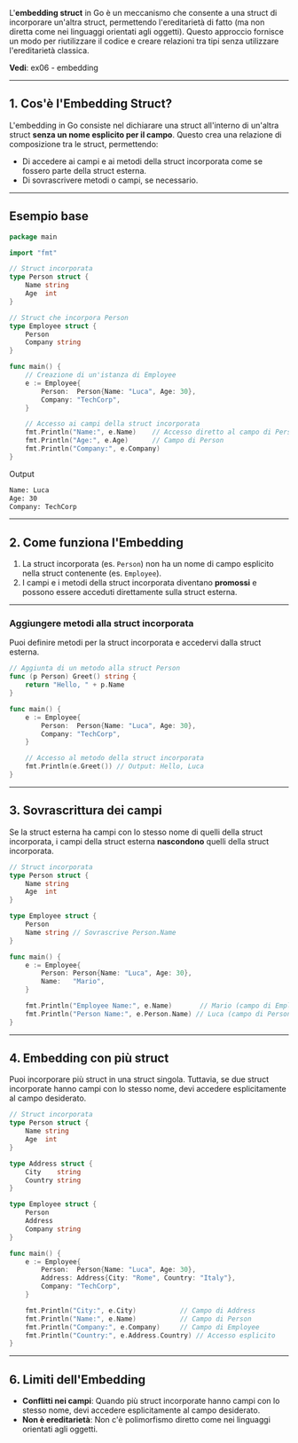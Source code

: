 L'**embedding struct** in Go è un meccanismo che consente a una struct di incorporare un'altra struct, permettendo l'ereditarietà di fatto (ma non diretta come nei linguaggi orientati agli oggetti). Questo approccio fornisce un modo per riutilizzare il codice e creare relazioni tra tipi senza utilizzare l'ereditarietà classica.

**Vedi**: ex06 - embedding
***
## **1. Cos'è l'Embedding Struct?**

L'embedding in Go consiste nel dichiarare una struct all'interno di un'altra struct **senza un nome esplicito per il campo**. Questo crea una relazione di composizione tra le struct, permettendo:

- Di accedere ai campi e ai metodi della struct incorporata come se fossero parte della struct esterna.
- Di sovrascrivere metodi o campi, se necessario.


***
## Esempio base
```go
package main

import "fmt"

// Struct incorporata
type Person struct {
    Name string
    Age  int
}

// Struct che incorpora Person
type Employee struct {
    Person
    Company string
}

func main() {
    // Creazione di un'istanza di Employee
    e := Employee{
        Person:  Person{Name: "Luca", Age: 30},
        Company: "TechCorp",
    }

    // Accesso ai campi della struct incorporata
    fmt.Println("Name:", e.Name)    // Accesso diretto al campo di Person
    fmt.Println("Age:", e.Age)      // Campo di Person
    fmt.Println("Company:", e.Company)
}
```

Output
```bash
Name: Luca
Age: 30
Company: TechCorp
```



***
## **2. Come funziona l'Embedding**

1. La struct incorporata (es. `Person`) non ha un nome di campo esplicito nella struct contenente (es. `Employee`).
2. I campi e i metodi della struct incorporata diventano **promossi** e possono essere acceduti direttamente sulla struct esterna.



***
### **Aggiungere metodi alla struct incorporata**

Puoi definire metodi per la struct incorporata e accedervi dalla struct esterna.
```go
// Aggiunta di un metodo alla struct Person
func (p Person) Greet() string {
    return "Hello, " + p.Name
}

func main() {
    e := Employee{
        Person:  Person{Name: "Luca", Age: 30},
        Company: "TechCorp",
    }

    // Accesso al metodo della struct incorporata
    fmt.Println(e.Greet()) // Output: Hello, Luca
}
```



***
## **3. Sovrascrittura dei campi**

Se la struct esterna ha campi con lo stesso nome di quelli della struct incorporata, i campi della struct esterna **nascondono** quelli della struct incorporata.

```go
// Struct incorporata
type Person struct {
    Name string
    Age  int
}

type Employee struct {
    Person
    Name string // Sovrascrive Person.Name
}

func main() {
    e := Employee{
        Person: Person{Name: "Luca", Age: 30},
        Name:   "Mario",
    }

    fmt.Println("Employee Name:", e.Name)       // Mario (campo di Employee)
    fmt.Println("Person Name:", e.Person.Name) // Luca (campo di Person)
}
```



***
## **4. Embedding con più struct**

Puoi incorporare più struct in una struct singola. Tuttavia, se due struct incorporate hanno campi con lo stesso nome, devi accedere esplicitamente al campo desiderato.

```go
// Struct incorporata
type Person struct {
    Name string
    Age  int
}

type Address struct {
    City    string
    Country string
}

type Employee struct {
    Person
    Address
    Company string
}

func main() {
    e := Employee{
        Person:  Person{Name: "Luca", Age: 30},
        Address: Address{City: "Rome", Country: "Italy"},
        Company: "TechCorp",
    }

    fmt.Println("City:", e.City)           // Campo di Address
    fmt.Println("Name:", e.Name)           // Campo di Person
    fmt.Println("Company:", e.Company)     // Campo di Employee
    fmt.Println("Country:", e.Address.Country) // Accesso esplicito
}

```




***
## **6. Limiti dell'Embedding**

- **Conflitti nei campi**: Quando più struct incorporate hanno campi con lo stesso nome, devi accedere esplicitamente al campo desiderato.
- **Non è ereditarietà**: Non c'è polimorfismo diretto come nei linguaggi orientati agli oggetti.


